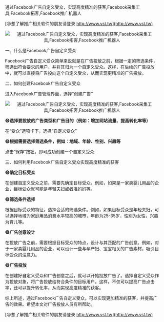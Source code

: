 通过Facebook广告自定义受众，实现高度精准的获客,Facebook采集工具,Facebook拓客,Facebook推广机器人

[😍想了解推广相关软件的朋友请登录 http://www.vst.tw](http://www.vst.tw)

 <center><img src="https://vst.tw/MP4/tuiguang/png/1.png" alt="通过Facebook广告自定义受众，实现高度精准的获客,Facebook采集工具,Facebook拓客,Facebook推广机器人"></center>

一、什么是Facebook广告自定义受众

Facebook广告自定义受众简单来说就是在广告投放之前，根据一定的筛选条件，筛选出符合要求的用户，并将其归为一个自定义受众。这样，在后续的广告投放中，就可以直接将广告投向这个自定义受众，从而实现更精准的广告投放。

二、如何创建Facebook广告自定义受众

进入Facebook广告管理界面，选择“创建广告”

 <center><img src="https://vst.tw/MP4/tuiguang/png/3.png" alt="通过Facebook广告自定义受众，实现高度精准的获客,Facebook采集工具,Facebook拓客,Facebook推广机器人"></center>

**😄选择要投放的广告类型和广告目的（例如：增加网站流量、提高转化率等）**

在“受众”选项卡下，选择“自定义受众”

**😄根据需要选择筛选条件，例如：地域、年龄、性别、兴趣等**

点击“保存”按钮，即可成功创建一个自定义受众

三、如何利用Facebook广告自定义受众实现高度精准的获客

**😄确定目标受众**

在创建自定义受众之前，需要先确定目标受众。例如，如果是一家卖婴儿用品的企业，目标受众就可能是年轻夫妇或者准妈妈等。

**😄筛选条件选择**

根据目标受众的特征，选择合适的筛选条件。例如，如果目标受众是年轻夫妇，可以选择地域为家庭用品消费水平较高的城市，年龄为25-35岁，性别为女性，兴趣为育儿等。

**😄广告创意设计**

在投放广告之前，需要根据目标受众的特点，设计与其匹配的广告创意。例如，对于一家卖婴儿用品的企业，可以设计一些与孕产妇、宝宝相关的广告素材，吸引目标受众的注意力。

**😄广告投放**

在创建好自定义受众和广告创意之后，就可以开始投放广告了。选择自定义受众作为投放对象，将广告投放给符合条件的目标用户。这样，不仅可以提高广告点击率，还可以提升转化率，从而实现高度精准的获客。

综上所述，通过Facebook广告自定义受众，可以实现更加精准的获客，并提高广告的效果。希望本文对广告投放人员有所帮助。

[😍想了解推广相关软件的朋友请登录 http://www.vst.tw](http://www.vst.tw)



